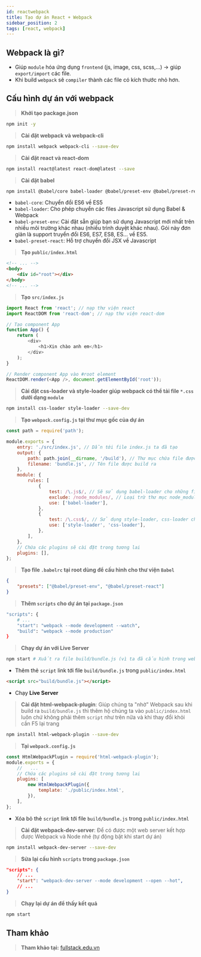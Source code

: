 ```yaml
---
id: reactwebpack
title: Tạo dự án React + Webpack
sidebar_position: 2
tags: [react, webpack]
---
```


## Webpack là gì?

-   Giúp `module` hóa ứng dụng `frontend` (js, image, css, scss,...) → giúp `export/import` các file.
-   Khi build `webpack` sẽ `compiler` thành các file có kích thước nhỏ hơn.

## Cấu hình dự án với webpack

> **Khởi tạo package.json**

```bash
npm init -y
```

> **Cài đặt webpack và webpack-cli**

```bash
npm install webpack webpack-cli --save-dev
```

> **Cài đặt react và react-dom**

```bash
npm install react@latest react-dom@latest --save
```

> **Cài đặt babel**

```bash
npm install @babel/core babel-loader @babel/preset-env @babel/preset-react --save-dev
```

-   `babel-core`: Chuyển đổi ES6 về ES5
-   `babel-loader`: Cho phép chuyển các files Javascript sử dụng Babel & Webpack
-   `babel-preset-env`: Cài đặt sẵn giúp bạn sử dụng Javascript mới nhất trên nhiều môi trường khác nhau (nhiều trình duyệt khác nhau). Gói này đơn giản là support truyển đổi ES6, ES7, ES8, ES... về ES5.
-   `babel-preset-react`: Hỗ trợ chuyển đổi JSX về Javascript

> **Tạo `public/index.html`**

```html
<!-- ... -->
<body>
    <div id="root"></div>
</body>
<!-- ... -->
```

> **Tạo `src/index.js`**

```js
import React from 'react'; // nạp thư viện react
import ReactDOM from 'react-dom'; // nạp thư viện react-dom

// Tạo component App
function App() {
    return (
        <div>
            <h1>Xin chào anh em</h1>
        </div>
    );
}

// Render component App vào #root element
ReactDOM.render(<App />, document.getElementById('root'));
```

> **Cài đặt css-loader và style-loader giúp webpack có thể tải file `*.css` dưới dạng `module`**

```bash
npm install css-loader style-loader --save-dev
```

> **Tạo `webpack.config.js` tại thư mục gốc của dự án**

```js
const path = require('path');

module.exports = {
    entry: './src/index.js', // Dẫn tới file index.js ta đã tạo
    output: {
        path: path.join(__dirname, '/build'), // Thư mục chứa file được build ra
        filename: 'bundle.js', // Tên file được build ra
    },
    module: {
        rules: [
            {
                test: /\.js$/, // Sẽ sử dụng babel-loader cho những file .js
                exclude: /node_modules/, // Loại trừ thư mục node_modules
                use: ['babel-loader'],
            },
            {
                test: /\.css$/, // Sử dụng style-loader, css-loader cho file .css
                use: ['style-loader', 'css-loader'],
            },
        ],
    },
    // Chứa các plugins sẽ cài đặt trong tương lai
    plugins: [],
};
```

> **Tạo file `.babelrc` tại root dùng để cấu hình cho thư viện `Babel`**

```json
{
    "presets": ["@babel/preset-env", "@babel/preset-react"]
}
```

> **Thêm `scripts` cho dự án tại `package.json`**

```bash
"scripts": {
    # ...
    "start": "webpack --mode development --watch",
    "build": "webpack --mode production"
}
```

> **Chạy dự án với Live Server**

```bash
npm start # Xuất ra file build/bundle.js (vì ta đã cấu hình trong webpack.config.json) và đây là code trong file src/index.js
```

-   Thêm thẻ `script` link tới file `build/bundle.js` trong `public/index.html`

```html
<script src="build/bundle.js"></script>
```

-   Chạy **Live Server**

> **Cài đặt html-webpack-plugin**: Giúp chúng ta "nhờ" Webpack sau khi build ra `build/bundle.js` thì thêm hộ chúng ta vào `public/index.html` luôn chứ không phải thêm `script` như trên nữa và khi thay đổi khỏi cần F5 lại trang

```bash
npm install html-webpack-plugin --save-dev
```

> **Tại `webpack.config.js`**

```js
const HtmlWebpackPlugin = require('html-webpack-plugin');
module.exports = {
    //   ...
    // Chứa các plugins sẽ cài đặt trong tương lai
    plugins: [
        new HtmlWebpackPlugin({
            template: './public/index.html',
        }),
    ],
};
```

-   Xóa bỏ thẻ `script` link tới file `build/bundle.js` trong `public/index.html`

> **Cài đặt webpack-dev-server**: Để có được một web server kết hợp được Webpack và Node nhé (tự động bật khi start dự án)

```bash
npm install webpack-dev-server --save-dev
```

> **Sửa lại cấu hình `scripts` trong `package.json`**

```json
"scripts": {
    // ...
    "start": "webpack-dev-server --mode development --open --hot",
    // ...
}
```

> **Chạy lại dự án để thấy kết quả**

```bash
npm start
```

## Tham khảo

> **Tham khảo tại:** [fullstack.edu.vn](https://fullstack.edu.vn/blog/phan-1-tao-du-an-reactjs-voi-webpack-va-babel.html)
